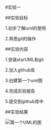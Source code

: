 #实验一


##实验目标

1.初步了解uml的使用

2.熟悉git的操作


##实验内容

1.安装starUML和git

2.加入github库

3.创建第一个uml图

4.完成实验报告

5.提交到github库中



##实验结果

 ![第一个UML的图](./model1.jpg)
